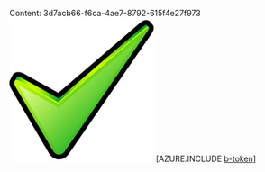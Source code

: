 Content: 3d7acb66-f6ca-4ae7-8792-615f4e27f973![image](52028e4e-2c6d-402f-a531-7f15a0f51e21.png)
[AZURE.INCLUDE [b-token](d6a1a0ab-63de-4882-ab73-553845a62f11.md)]
